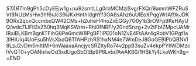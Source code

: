 $START$m9gPh5cDyEEjw1g+nu9zsmtLLg0rbMCMziSvgrFXQr/9ammWFZRuSVt8NUzMsHw3hf6rJcS9iJKxHnthIdghYf3OA6sAhz6uUIEoXPqgWrIAf9kJDK9ORx2qcxQccmbxQW42CMs+h2uheH4hoZxEGGy7O0y1b3rO9Fp9KeHAyUQ/wdc7IJFIl3sZ50hq3MqKSWrm+Rhi0fNRF/y20ndSnzg+2v2tFblZMpcUAMrIRxiBLKBmBgnliTFihG8Pe6mcW8PgBF1IPE01oN1ZvE4FtAAr4gRobV1GPgt1a3IHIUiq4UoFsu5hVsXbdQ6TfAHPzhRS1hxNM4e7WmDeJ8GoGEBlPbQBNVl8LzJ2vDm5mItIM+6nWaaxaAncjycSRZItyRo74v2ppB3suZv4ekpPYhWDMzclVvGT0+yOANhilwOd3xdUgoSbOtBp9P6Lvbi7AwAK60/1HSkYj4LkoWKh9g==$END$